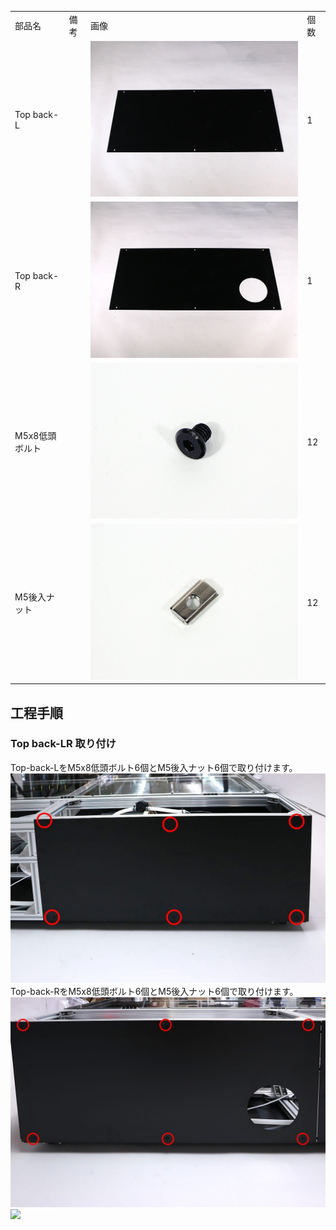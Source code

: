 <table class="packing-list">
    <tbody>
        <tr>
            <td>部品名</td>
            <td>備考</td>
            <td class="packing-img">画像</td>
            <td>個数</td>
        </tr>
        <tr>
            <td>Top back-L</td>
            <td></td>
            <td><img src="./images/029/packing/056.jpg" alt="Back L"/></td>
            <td>1</td>
        </tr>
        <tr>
            <td>Top back-R</td>
            <td></td>
            <td><img src="./images/029/packing/057.jpg" alt="Back R"/></td>
            <td>1</td>
        </tr>
        <tr>
            <td>M5x8低頭ボルト</td>
            <td></td>
            <td><img src="./images/029/packing/145.jpg" alt="M5x8低頭ボルト"/></td>
            <td>12</td>
        </tr>
        <tr>
            <td>M5後入ナット</td>
            <td></td>
            <td><img src="./images/029/packing/139.jpg" alt="M5後入ナット"/></td>
            <td>12</td>
        </tr>
    </tbody>
</table>

## 工程手順

### Top back-LR 取り付け
Top-back-LをM5x8低頭ボルト6個とM5後入ナット6個で取り付けます。
<img src="./images/029/IMG_2108.jpg"/>
Top-back-RをM5x8低頭ボルト6個とM5後入ナット6個で取り付けます。
<img src="./images/029/IMG_2111.jpg"/>
<img src="./images/029/IMG_2121.jpg"/>
